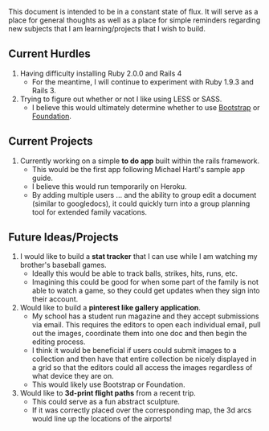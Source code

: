 This document is intended to be in a constant state of flux. It will serve as a place for general thoughts as well as a place for simple reminders regarding new subjects that I am learning/projects that I wish to build.

## Current Hurdles
1. Having difficulty installing Ruby 2.0.0 and Rails 4
	* For the meantime, I will continue to experiment with Ruby 1.9.3 and Rails 3.
2. Trying to figure out whether or not I like using LESS or SASS.
	* I believe this would ultimately determine whether to use [Bootstrap](http://twitter.github.io/bootstrap/) or [Foundation](http://foundation.zurb.com/).

## Current Projects
1. Currently working on a simple **to do app** built within the rails framework.
	* This would be the first app following Michael Hartl's sample app guide.
	* I believe this would run temporarily on Heroku.
	* By adding multiple users ... and the ability to group edit a document (similar to googledocs), it could quickly turn into a group planning tool for extended family vacations. 

## Future Ideas/Projects
1. I would like to build a **stat tracker** that I can use while I am watching my brother's baseball games.
	* Ideally this would be able to track balls, strikes, hits, runs, etc.
	* Imagining this could be good for when some part of the family is not able to watch a game, so they could get updates when they sign into their account.
2. Would like to build a **pinterest like gallery application**.
	* My school has a student run magazine and they accept submissions via email. This requires the editors to open each individual email, pull out the images, coordinate them into one doc and then begin the editing process.
	* I think it would be beneficial if users could submit images to a collection and then have that entire collection be nicely displayed in a grid so that the editors could all access the images regardless of what device they are on.
	* This would likely use Bootstrap or Foundation.
3. Would like to **3d-print flight paths** from a recent trip. 
	* This could serve as a fun abstract sculpture.
	* If it was correctly placed over the corresponding map, the 3d arcs would line up the locations of the airports!
